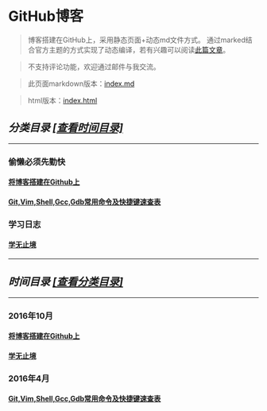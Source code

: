 # GitHub博客
>博客搭建在GitHub上，采用静态页面+动态md文件方式。
>通过marked结合官方主题的方式实现了动态编译，若有兴趣可以阅读[此篇文章](http://kevins.pro/blog/my_blog_come_to_github/)。

>不支持评论功能，欢迎通过邮件与我交流。

>此页面markdown版本：[index.md](http://github.com/KevinsBobo/KevinsBobo.github.io/article/index.md)

>html版本：[index.html](http://kevins.pro)

<span id="class"></span>
## *分类目录* [*\[查看时间目录\]*](#time)
---
### 偷懒必须先勤快
#### [将博客搭建在Github上](http://kevins.pro/blog/my_blog_come_to_github/)
#### [Git,Vim,Shell,Gcc,Gdb常用命令及快捷键速查表](http://github.com/KevinsBobo/cheat-sheet/)
### 学习日志
#### [学无止境](http://kevins.pro/blog/learning_log/)
---
<span id="time"></span>
## *时间目录* [*\[查看分类目录\]*](#class)
---
### 2016年10月
#### [将博客搭建在Github上](http://kevins.pro/blog/my_blog_come_to_github/)
#### [学无止境](http://kevins.pro/blog/learning_log/)
### 2016年4月
#### [Git,Vim,Shell,Gcc,Gdb常用命令及快捷键速查表](http://github.com/KevinsBobo/cheat-sheet/)
